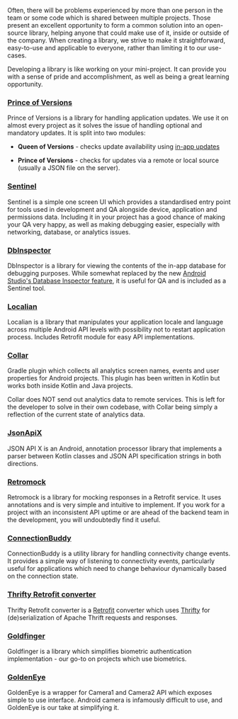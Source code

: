 
Often, there will be problems experienced by more than one person in the team or some code which is shared between multiple projects. Those present an excellent opportunity to form a common solution into an open-source library, helping anyone that could make use of it, inside or outside of the company. When creating a library, we strive to make it straightforward, easy-to-use and applicable to everyone, rather than limiting it to our use-cases. 

Developing a library is like working on your mini-project. It can provide you with a sense of pride and accomplishment, as well as being a great learning opportunity.

### [Prince of Versions](https://github.com/infinum/Android-Prince-of-Versions)
Prince of Versions is a library for handling application updates. We use it on almost every project as it solves the issue of handling optional and mandatory updates. 
It is split into two modules: 

* **Queen of Versions** - checks update availability using [in-app updates](https://developer.android.com/guide/playcore/in-app-updates)

* **Prince of Versions** - checks for updates via a remote or local source (usually a JSON file on the server).

### [Sentinel](https://github.com/infinum/android-sentinel)

Sentinel is a simple one screen UI which provides a standardised entry point for tools used in development and QA alongside device, application and permissions data. Including it in your project has a good chance of making your QA very happy, as well as making debugging easier, especially with networking, database, or analytics issues.

### [DbInspector](https://github.com/infinum/android_dbinspector)

DbInspector is a library for viewing the contents of the in-app database for debugging purposes. While somewhat replaced by the new [Android Studio's Database Inspector feature](https://developer.android.com/studio/preview/features#database-inspector), it is useful for QA and is included as a Sentinel tool.

### [Localian](https://github.com/infinum/android-localian)

Localian is a library that manipulates your application locale and language across multiple Android API levels with possibility not to restart application process. Includes Retrofit module for easy API implementations.

### [Collar](https://github.com/infinum/android-collar)

Gradle plugin which collects all analytics screen names, events and user properties for Android projects.
This plugin has been written in Kotlin but works both inside Kotlin and Java projects.

Collar does NOT send out analytics data to remote services. This is left for the developer to solve in their own codebase, with Collar being simply a reflection of the current state of analytics data.


### [JsonApiX](https://github.com/infinum/kotlin-jsonapix)

JSON API X is an Android, annotation processor library that implements a parser between Kotlin classes and JSON API specification strings in both directions.

### [Retromock](https://github.com/infinum/Retromock)

Retromock is a library for mocking responses in a Retrofit service. It uses annotations and is very simple and intuitive to implement. If you work for a project with an inconsistent API uptime or are ahead of the backend team in the development, you will undoubtedly find it useful. 

### [ConnectionBuddy](https://github.com/zplesac/android_connectionbuddy)

ConnectionBuddy is a utility library for handling connectivity change events. It provides a simple way of listening to connectivity events, particularly useful for applications which need to change behaviour dynamically based on the connection state.

### [Thrifty Retrofit converter](https://github.com/infinum/thrifty-retrofit-converter)

Thrifty Retrofit converter is a [Retrofit](https://github.com/square/retrofit) converter which uses [Thrifty](https://github.com/Microsoft/thrifty) for (de)serialization of Apache Thrift requests and responses.

### [Goldfinger](https://github.com/infinum/Android-Goldfinger)

Goldfinger is a library which simplifies biometric authentication implementation - our go-to on projects which use biometrics.

### [GoldenEye](https://github.com/infinum/Android-GoldenEye)

GoldenEye is a wrapper for Camera1 and Camera2 API which exposes simple to use interface. Android camera is infamously difficult to use, and GoldenEye is our take at simplifying it.
